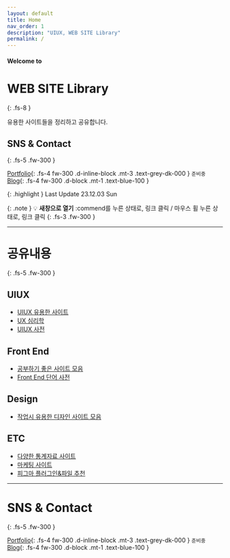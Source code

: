 ```yaml
---
layout: default
title: Home
nav_order: 1
description: "UIUX, WEB SITE Library"
permalink: /
---
```


#### Welcome to
# WEB SITE Library
{: .fs-8 }

유용한 사이트들을 정리하고 공유합니다.

## SNS & Contact
{: .fs-5 .fw-300 }

[Portfolio](#){: .fs-4 fw-300 .d-inline-block .mt-3 .text-grey-dk-000 } `준비중`
[Blog](https://lifewebstudy.com/){: .fs-4 fw-300 .d-block .mt-1 .text-blue-100 }


{: .highlight }
Last Update 23.12.03 Sun


{: .note }
💡 **새창으로 열기** :commend를 누른 상태로, 링크 클릭 / 마우스 휠 누른 상태로, 링크 클릭
{: .fs-3 .fw-300 }

---

# 공유내용
{: .fs-5 .fw-300 }

## UIUX
- [UIUX 유용한 사이트](https://growoong.github.io/docs/uiux/02-uiux-sites/)
- [UX 심리학](https://growoong.github.io/docs/uiux/03-ux-psychology/)
- [UIUX 사전](https://growoong.github.io/docs/uiux/04-dictionary/)

## Front End
- [공부하기 좋은 사이트 모음](https://growoong.github.io/docs/frontend/02-frontend-sites/)
- [Front End 단어 사전](https://growoong.github.io/docs/frontend/03-front-dictionary/)

## Design
- [작업시 유용한 디자인 사이트 모음](https://growoong.github.io/docs/Design/02-design-sites/)

## ETC
- [다양한 통계자료 사이트](https://growoong.github.io/docs/etc/02-statistics-sites/)
- [마케팅 사이트](https://growoong.github.io/docs/etc/03-marketing-sites/)
- [피그마 플러그인&파일 추천](https://growoong.github.io/docs/etc/04-figma/)





---

<!-- ![Growoong-main-image](/assets/images/og.png){: width="600px" height="315px"} -->
# SNS & Contact
{: .fs-5 .fw-300 }

[Portfolio](#){: .fs-4 fw-300 .d-inline-block .mt-3 .text-grey-dk-000 } `준비중`
[Blog](https://lifewebstudy.com/){: .fs-4 fw-300 .d-block .mt-1 .text-blue-100 }

